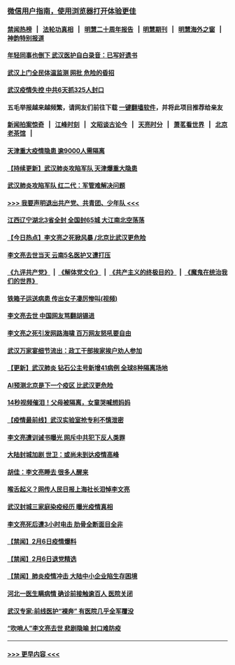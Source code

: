 ### [微信用户指南，使用浏览器打开体验更佳](https://github.com/gfw-breaker/banned-news1/blob/master/indexes/wechat-guide.md?t=0)
#### [禁闻热榜](热点新闻.md?t=0)  &nbsp;&nbsp;|&nbsp;&nbsp; [法轮功真相](https://github.com/gfw-breaker/truth/blob/master/README.md?t=0) &nbsp;&nbsp;|&nbsp;&nbsp; [明慧二十周年报告](https://github.com/gfw-breaker/mh-reports/blob/master/README.md?t=0) &nbsp;&nbsp;|&nbsp;&nbsp;[明慧期刊](https://github.com/gfw-breaker/mh-qikan) &nbsp;&nbsp;|&nbsp;&nbsp; [明慧海外之窗](https://github.com/gfw-breaker/mh-news/blob/master/README.md?t=0) &nbsp;&nbsp;|&nbsp;&nbsp; [神韵特别报道](https://github.com/gfw-breaker/mh-news/blob/master/shenyun.md?t=0)
#### [年轻同事也倒下 武汉医护自白录音：已写好遗书](../pages/prog204/a102771773.md?t=02080011) 
#### [武汉上门全民体温监测 网批 危险的昏招](../pages/prog204/a102771775.md?t=02080011) 
#### [武汉疫情失控 中共6天抓325人封口](../pages/prog204/a102771731.md?t=02080011) 
#### 五毛举报越来越频繁，请网友们前往下载 [一键翻墙软件](https://github.com/gfw-breaker/ssr-accounts)，并将此项目推荐给亲友
#### [新闻拍案惊奇](https://github.com/gfw-breaker/banned-news1/blob/master/pages/link4.md) &nbsp;&nbsp;|&nbsp;&nbsp; [江峰时刻](https://github.com/gfw-breaker/banned-news1/blob/master/pages/link4.md) &nbsp;&nbsp;|&nbsp;&nbsp; [文昭谈古论今](https://github.com/gfw-breaker/banned-news1/blob/master/pages/link4.md) &nbsp;&nbsp;|&nbsp;&nbsp; [天亮时分](https://github.com/gfw-breaker/banned-news1/blob/master/pages/link4.md) &nbsp;&nbsp;|&nbsp;&nbsp; [萧茗看世界](https://github.com/gfw-breaker/banned-news1/blob/master/pages/link4.md) &nbsp;&nbsp;|&nbsp;&nbsp; [北京老茶馆](https://github.com/gfw-breaker/banned-news1/blob/master/pages/link4.md) &nbsp;&nbsp;|&nbsp;&nbsp; 
#### [天津重大疫情隐患 逾9000人需隔离](../pages/prog204/a102771699.md?t=02080011) 
#### [【持续更新】武汉肺炎攻陷军队 天津爆重大隐患](../pages/prog204/a102757185.md?t=02080011) 
#### [武汉肺炎攻陷军队 红二代：军管难解决问题](../pages/prog204/a102771680.md?t=02080011) 
#### [>>> 我要声明退出共产党、共青团、少年队 <<<](https://github.com/begood0513/goodnews/blob/master/quit/letter.md) 
#### [江西辽宁湖北3省全封 全国封65城 大江南北空荡荡](../pages/prog204/a102771661.md?t=02080011) 
#### [【今日热点】李文亮之死掀风暴 /北京比武汉更危险](../pages/prog204/a102771591.md?t=02080011) 
#### [李文亮去世当天 云南5名医护又遭打压](../pages/prog204/a102771614.md?t=02080011) 
#### [《九评共产党》](https://github.com/begood0513/9ping.md/blob/master/README.md) &nbsp;|&nbsp; [《解体党文化》](../../../../jtdwh.md/blob/master/README.md)  &nbsp;|&nbsp; [《共产主义的终极目的》](../../../../gczydzjmd.md/blob/master/README.md) &nbsp;|&nbsp; [《魔鬼在统治我们的世界》](../../../../mgztzwmdsj.md/blob/master/README.md) 
#### [铁箱子运送病患 传出女子凄厉惨叫(视频)](../pages/prog204/a102771600.md?t=02080011) 
#### [李文亮去世 中国网友骂翻胡锡进](../pages/prog204/a102771583.md?t=02080011) 
#### [李文亮之死引发网路海啸 百万网友怒吼要自由](../pages/prog204/a102771563.md?t=02080011) 
#### [武汉万家宴细节流出：政工干部挨家挨户劝人参加](../pages/prog204/a102771531.md?t=02080011) 
#### [【更新】武汉肺炎 钻石公主号新增41病例 全球8种隔离场地](../pages/prog204/a102770740.md?t=02080011) 
#### [AI预测北京是下一个疫区 比武汉更危险](../pages/prog204/a102771491.md?t=02080011) 
#### [14秒视频催泪！父母被隔离，女童哭喊想妈妈](../pages/prog204/a102771484.md?t=02080011) 
#### [【疫情最前线】武汉实验室抢专利不慎泄密](../pages/prog204/a102771473.md?t=02080011) 
#### [李文亮遭训诫书曝光 网斥中共犯下反人类罪](../pages/prog204/a102771441.md?t=02080011) 
#### [大陆封城加剧 世卫：或尚未到达疫情高峰](../pages/prog204/a102771280.md?t=02080011) 
#### [胡佳：李文亮睡去 很多人醒来](../pages/prog204/a102771435.md?t=02080011) 
#### [喉舌起义？网传人民日报上海社长泪悼李文亮](../pages/prog204/a102771414.md?t=02080011) 
#### [武汉封城三家庭染疫经历 曝光疫情真相](../pages/prog204/a102771382.md?t=02080011) 
#### [李文亮死后遭3小时电击 肋骨全断面目全非](../pages/prog204/a102771379.md?t=02080011) 
#### [【禁闻】2月6日疫情爆料](../pages/prog204/a102771360.md?t=02080011) 
#### [【禁闻】2月6日退党精选](../pages/prog204/a102771326.md?t=02080011) 
#### [【禁闻】肺炎疫情冲击 大陆中小企业陷生存困境](../pages/prog204/a102771323.md?t=02080011) 
#### [河北一医生瞒病情 确诊前接触逾百人 医院关闭](../pages/prog204/a102771272.md?t=02080011) 
#### [武汉专家:前线医护“裸奔” 有医院几乎全军覆没](../pages/prog204/a102771254.md?t=02080011) 
#### [“吹哨人”李文亮去世 悲剧隐喻 封口难防疫](../pages/prog204/a102771297.md?t=02080011) 

----
#### [ >>> 更早内容 <<< ](../indexes/prog204-earlier.md)
